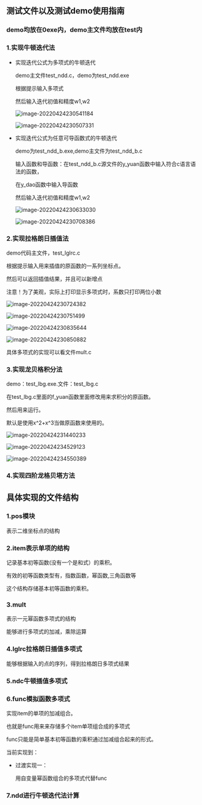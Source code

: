 ## 测试文件以及测试demo使用指南

### demo均放在0exe内，demo主文件均放在test内

### 1.实现牛顿迭代法

* 实现迭代公式为多项式的牛顿迭代

  demo主文件test_ndd.c，demo为test_ndd.exe

  根据提示输入多项式

  然后输入迭代初值和精度w1,w2

  ![image-20220424230541184](C:\Users\a\AppData\Roaming\Typora\typora-user-images\image-20220424230541184.png)

  ![image-20220424230507331](C:\Users\a\AppData\Roaming\Typora\typora-user-images\image-20220424230507331.png)

* 实现迭代公式为任意可导函数式的牛顿迭代

  demo为test_ndd_b.exe,demo主文件为test_ndd_b.c

  输入函数和导函数：在test_ndd_b.c源文件的y_yuan函数中输入符合c语言语法的函数，

  在y_dao函数中输入导函数

  然后输入迭代初值和精度w1,w2
  
  ![image-20220424230633030](C:\Users\a\AppData\Roaming\Typora\typora-user-images\image-20220424230633030.png)
  
  ![image-20220424230708386](C:\Users\a\AppData\Roaming\Typora\typora-user-images\image-20220424230708386.png)

### 2.实现拉格朗日插值法

demo代码主文件，test_lglrc.c

根据提示输入用来插值的原函数的一系列坐标点。

然后可以返回插值结果，并且可以新增点

注意！为了美观，实际上打印显示多项式时，系数只打印两位小数

![image-20220424230724382](C:\Users\a\AppData\Roaming\Typora\typora-user-images\image-20220424230724382.png)

![image-20220424230751499](C:\Users\a\AppData\Roaming\Typora\typora-user-images\image-20220424230751499.png)

![image-20220424230835644](C:\Users\a\AppData\Roaming\Typora\typora-user-images\image-20220424230835644.png)

![image-20220424230850882](C:\Users\a\AppData\Roaming\Typora\typora-user-images\image-20220424230850882.png)

具体多项式的实现可以看文件mult.c

### 3.实现龙贝格积分法

demo：test_lbg.exe.文件：test_lbg.c

在test_lbg.c里面的f_yuan函数里面修改用来求积分的原函数。

然后用来运行。

默认是使用x^2+x^3当做原函数来使用的。

![image-20220424231440233](C:\Users\a\AppData\Roaming\Typora\typora-user-images\image-20220424231440233.png)

![image-20220424234529123](C:\Users\a\AppData\Roaming\Typora\typora-user-images\image-20220424234529123.png)

![image-20220424234550389](C:\Users\a\AppData\Roaming\Typora\typora-user-images\image-20220424234550389.png)

### 4.实现四阶龙格贝塔方法

## 具体实现的文件结构

### 1.pos模块

表示二维坐标点的结构

### 2.item表示单项的结构

记录基本初等函数(没有一个是和式）的乘积。

有效的初等函数类型有，指数函数，幂函数,三角函数等

这个结构存储基本初等函数的乘积。

### 3.mult

表示一元幂函数多项式的结构

能够进行多项式的加减，乘除运算

### 4.lglrc拉格朗日插值多项式

能够根据输入的点的序列，得到拉格朗日多项式结果

### 5.ndc牛顿插值多项式

### 6.func模拟函数多项式

实现item的单项的加减组合。

也就是func用来来存储多个item单项组合成的多项式

func只能是简单基本初等函数的乘积通过加减组合起来的形式。

当前实现到：

* 过渡实现一：

  用自变量幂函数组合的多项式代替func

### 7.ndd进行牛顿迭代法计算